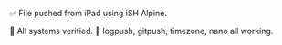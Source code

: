 ✅ File pushed from iPad using iSH Alpine.

📁 All systems verified.
🧠 logpush, gitpush, timezone, nano all working.